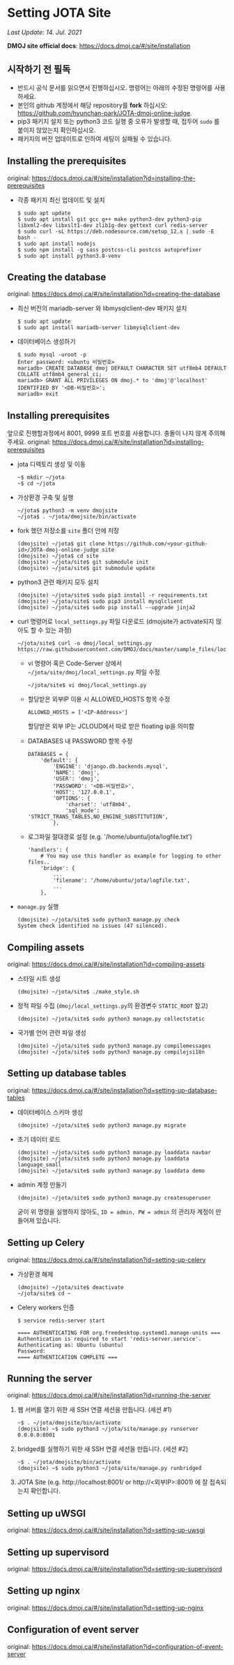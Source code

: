 # Setting JOTA Site

*Last Update: 14. Jul. 2021*

**DMOJ site official docs**: https://docs.dmoj.ca/#/site/installation

## 시작하기 전 필독

* 반드시 공식 문서를 읽으면서 진행하십시오. 명령어는 아래의 수정된 명령어를 사용하세요.
* 본인의 github 계정에서 해당 repository를 **fork** 하십시오: https://github.com/hyunchan-park/JOTA-dmoj-online-judge.
* pip3 패키지 설치 또는 python3 코드 실행 중 오류가 발생할 때, 접두어 `sudo` 를 붙이지 않았는지 확인하십시오.
* 패키지의 버전 업데이트로 인하여 세팅이 실패될 수 있습니다.

## Installing the prerequisites
original: https://docs.dmoj.ca/#/site/installation?id=installing-the-prerequisites

* 각종 패키지 최신 업데이트 및 설치
    ```
    $ sudo apt update
    $ sudo apt install git gcc g++ make python3-dev python3-pip libxml2-dev libxslt1-dev zlib1g-dev gettext curl redis-server
    $ sudo curl -sL https://deb.nodesource.com/setup_12.x | sudo -E bash -
    $ sudo apt install nodejs
    $ sudo npm install -g sass postcss-cli postcss autoprefixer
    $ sudo apt install python3.8-venv
    ```

## Creating the database
original: https://docs.dmoj.ca/#/site/installation?id=creating-the-database

* 최신 버전의 mariadb-server 와 libmysqlclient-dev 패키지 설치
    ```
    $ sudo apt update
    $ sudo apt install mariadb-server libmysqlclient-dev
    ```
* 데이터베이스 생성하기
    ```
    $ sudo mysql -uroot -p
    Enter password: <ubuntu 비밀번호>
    mariadb> CREATE DATABASE dmoj DEFAULT CHARACTER SET utf8mb4 DEFAULT COLLATE utf8mb4_general_ci;
    mariadb> GRANT ALL PRIVILEGES ON dmoj.* to 'dmoj'@'localhost' IDENTIFIED BY '<DB-비밀번호>';
    mariadb> exit
    ```

## Installing prerequisites
앞으로 진행할과정에서 8001, 9999 포트 번호를 사용합니다. 충돌이 나지 않게 주의해주세요.
original: https://docs.dmoj.ca/#/site/installation?id=installing-prerequisites

* jota 디렉토리 생성 및 이동

  ```
  ~$ mkdir ~/jota
  ~$ cd ~/jota
  ```

* 가상환경 구축 및 실행
    ```
    ~/jota$ python3 -m venv dmojsite
    ~/jota$ . ~/jota/dmojsite/bin/activate
    ```
    
* fork 했던 저장소를 `site` 폴더 안에 저장
    ```
    (dmojsite) ~/jota$ git clone https://github.com/<your-github-id>/JOTA-dmoj-online-judge site
    (dmojsite) ~/jota$ cd site
    (dmojsite) ~/jota/site$ git submodule init
    (dmojsite) ~/jota/site$ git submodule update
    ```
    
* python3 관련 패키지 모두 설치
    ```
    (dmojsite) ~/jota/site$ sudo pip3 install -r requirements.txt
    (dmojsite) ~/jota/site$ sudo pip3 install mysqlclient
    (dmojsite) ~/jota/site$ sudo pip install --upgrade jinja2
    ```
    
    
* curl 명령어로 `local_settings.py` 파일 다운로드 (dmojsite가 activate되지 않아도 할 수 있는 과정)
  ```
  ~/jota/site$ curl -o dmoj/local_settings.py https://raw.githubusercontent.com/DMOJ/docs/master/sample_files/local_settings.py
  ```

  + vi 명령어 혹은 Code-Server 상에서 `~/jota/site/dmoj/local_settings.py` 파일 수정

    ```
    ~/jota/site$ vi dmoj/local_settings.py
    ```
   

  * 할당받은 외부IP 이용 시 ALLOWED_HOSTS 항목 수정

      ```
      ALLOWED_HOSTS = ['<IP-Address>']
      ```
    할당받은 외부 IP는 JCLOUD에서 따로 받은 floating ip을 의미함
    
  * DATABASES 내 PASSWORD 항목 수정

      ```db
      DATABASES = {
          'default': {
              'ENGINE': 'django.db.backends.mysql',
              'NAME': 'dmoj',
              'USER': 'dmoj',
              'PASSWORD': '<DB-비밀번호>',
              'HOST': '127.0.0.1',
              'OPTIONS': {
                  'charset': 'utf8mb4',
                  'sql_mode': 'STRICT_TRANS_TABLES,NO_ENGINE_SUBSTITUTION',
              },
      ```

  * 로그파일 절대경로 설정 (e.g. '/home/ubuntu/jota/logfile.txt')

    ```
    'handlers': {
        # You may use this handler as example for logging to other files..
        'bridge': {
            ...
            'filename': '/home/ubuntu/jota/logfile.txt',
            ...
        },
    ```

* `manage.py` 실행
    
    ```
    (dmojsite) ~/jota/site$ sudo python3 manage.py check
    System check identified no issues (47 silenced).
    ```

## Compiling assets
original: https://docs.dmoj.ca/#/site/installation?id=compiling-assets

* 스타일 시트 생성
    ```
    (dmojsite) ~/jota/site$ ./make_style.sh
    ```
* 정적 파일 수집 (`dmoj/local_settings.py`의 환경변수 `STATIC_ROOT` 참고)
    ```
    (dmojsite) ~/jota/site$ sudo python3 manage.py collectstatic
    ```
* 국가별 언어 관련 파일 생성
    ```
    (dmojsite) ~/jota/site$ sudo python3 manage.py compilemessages
    (dmojsite) ~/jota/site$ sudo python3 manage.py compilejsi18n
    ```

## Setting up database tables
original: https://docs.dmoj.ca/#/site/installation?id=setting-up-database-tables
* 데이터베이스 스키마 생성
    ```
    (dmojsite) ~/jota/site$ sudo python3 manage.py migrate
    ```
* 초기 데이터 로드
    ```
    (dmojsite) ~/jota/site$ sudo python3 manage.py loaddata navbar
    (dmojsite) ~/jota/site$ sudo python3 manage.py loaddata language_small
    (dmojsite) ~/jota/site$ sudo python3 manage.py loaddata demo
    ```
* admin 계정 만들기
    ```
    (dmojsite) ~/jota/site$ sudo python3 manage.py createsuperuser
    ```
    굳이 위 명령을 실행하지 않아도, `ID = admin, PW = admin` 의 관리자 계정이 만들어져 있습니다.
## Setting up Celery
original: https://docs.dmoj.ca/#/site/installation?id=setting-up-celery

* 가상환경 해제

  ```
  (dmojsite) ~/jota/site$ deactivate
  ~/jota/site$ cd ~
  ```

* Celery workers 인증
    ```
    $ service redis-server start
    
    ==== AUTHENTICATING FOR org.freedesktop.systemd1.manage-units ===
    Authentication is required to start 'redis-server.service'.
    Authenticating as: Ubuntu (ubuntu)
    Password: 
    ==== AUTHENTICATION COMPLETE ===
    ```

## Running the server
original: https://docs.dmoj.ca/#/site/installation?id=running-the-server


1. 웹 서버를 열기 위한 새 SSH 연결 세션을 만듭니다. (세션 #1)
    ```
    ~$ . ~/jota/dmojsite/bin/activate
    (dmojsite) ~$ sudo python3 ~/jota/site/manage.py runserver 0.0.0.0:8001
    ```

2. bridged를 실행하기 위한 새 SSH 연결 세션을 만듭니다. (세션 #2)
    ```
    ~$ . ~/jota/dmojsite/bin/activate
    (dmojsite) ~$ sudo python3 ~/jota/site/manage.py runbridged
    ```

3. JOTA Site (e.g. http://localhost:8001/ or http://<외부IP>:8001) 에 잘 접속되는지 확인합니다.

## Setting up uWSGI
original: https://docs.dmoj.ca/#/site/installation?id=setting-up-uwsgi

## Setting up supervisord
original: https://docs.dmoj.ca/#/site/installation?id=setting-up-supervisord

## Setting up nginx
original: https://docs.dmoj.ca/#/site/installation?id=setting-up-nginx

## Configuration of event server
original: https://docs.dmoj.ca/#/site/installation?id=configuration-of-event-server
